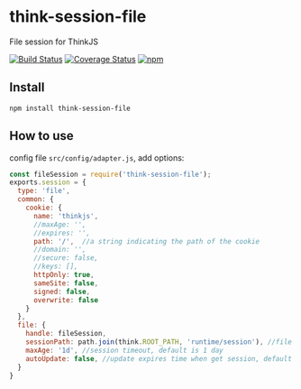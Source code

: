 # think-session-file

File session for ThinkJS

[![Build Status](https://img.shields.io/travis/thinkjs/think-session-file/master.svg?style=flat-square)](https://travis-ci.org/thinkjs/think-session-file)
[![Coverage Status](https://img.shields.io/coveralls/thinkjs/think-session-file/master.svg?style=flat-square)](https://coveralls.io/github/thinkjs/think-session-file?branch=master)
[![npm](https://img.shields.io/npm/v/think-session-file.svg?colorB=brightgreen&style=flat-square)](https://www.npmjs.com/package/think-session-file)

## Install

```
npm install think-session-file
```

## How to use

config file `src/config/adapter.js`, add options:

```js
const fileSession = require('think-session-file');
exports.session = {
  type: 'file',
  common: {
    cookie: {
      name: 'thinkjs',
      //maxAge: '',
      //expires: '',
      path: '/',  //a string indicating the path of the cookie
      //domain: '',
      //secure: false,
      //keys: [],
      httpOnly: true,
      sameSite: false,
      signed: false,
      overwrite: false
    }
  },
  file: {
    handle: fileSession,
    sessionPath: path.join(think.ROOT_PATH, 'runtime/session'), //file session store root path
    maxAge: '1d', //session timeout, default is 1 day
    autoUpdate: false, //update expires time when get session, default is false
  }
}
```
